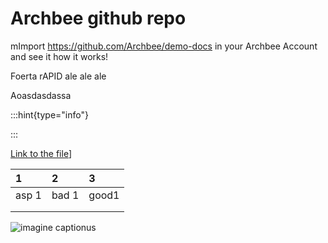 # Archbee github repo

mImport <https://github.com/Archbee/demo-docs> in your Archbee Account and see it how it works!

Foerta rAPID ale ale ale

Aoasdasdassa

:::hint{type="info"}

:::

[Link to the file](./petstore-2.0.yaml)]

| 1     | 2     | 3     |
| :---- | :---- | :---- |
| asp 1 | bad 1 | good1 |
|       |       |       |
|       |       |       |

![imagine captionus](https://archbee-image-uploads.s3.amazonaws.com/nrfszeqYgQLCrqSuXCE_0/S_IhVfLb77H5m4XPAOyQh_giphy.gif)

